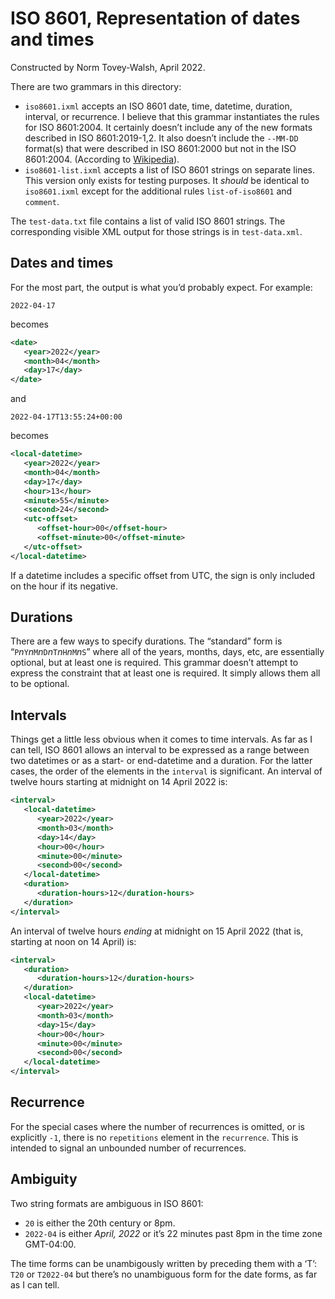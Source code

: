 # ISO 8601, Representation of dates and times

Constructed by Norm Tovey-Walsh, April 2022.

There are two grammars in this directory:

* `iso8601.ixml` accepts an ISO 8601 date, time, datetime, duration,
   interval, or recurrence. I believe that this grammar instantiates
   the rules for ISO 8601:2004. It certainly doesn’t include any of
   the new formats described in ISO 8601:2019-1,2. It also doesn’t
   include the `--MM-DD` format(s) that were described in ISO
   8601:2000 but not in the ISO 8601:2004. (According to
   [Wikipedia](https://en.wikipedia.org/wiki/ISO_8601)).
* `iso8601-list.ixml` accepts a list of ISO 8601 strings on separate lines. This version
   only exists for testing purposes. It _should_ be identical to `iso8601.ixml` except for
   the  additional rules `list-of-iso8601` and `comment`.

The `test-data.txt` file contains a list of valid ISO 8601 strings.
The corresponding visible XML output for those strings is in
`test-data.xml`.

## Dates and times

For the most part, the output is what you’d probably
expect. For example:

```
2022-04-17
```

becomes

```xml
<date>
   <year>2022</year>
   <month>04</month>
   <day>17</day>
</date>
```

and

```
2022-04-17T13:55:24+00:00
```

becomes

```xml
<local-datetime>
   <year>2022</year>
   <month>04</month>
   <day>17</day>
   <hour>13</hour>
   <minute>55</minute>
   <second>24</second>
   <utc-offset>
      <offset-hour>00</offset-hour>
      <offset-minute>00</offset-minute>
   </utc-offset>
</local-datetime>
```

If a datetime includes a specific offset from UTC, the sign is only included on the hour if its negative.

## Durations

There are a few ways to specify durations. The “standard” form is “`P`_n_`Y`_n_`M`_n_`D`_n_`T`_n_`H`_n_`M`_n_`S`”
where all of the years, months, days, etc, are essentially optional, but at least one is required. This grammar
doesn’t attempt to express the constraint that at least one is required. It simply allows them all to be optional.

## Intervals

Things get a little less obvious when it comes to time intervals. As far as I can tell, ISO 8601 allows an interval
to be expressed as a range between two datetimes or as a start- or end-datetime and a duration. For the latter cases, the order of the elements in the `interval` is significant. An interval of twelve hours starting at midnight on 14 April 2022 is:

```xml
<interval>
   <local-datetime>
      <year>2022</year>
      <month>03</month>
      <day>14</day>
      <hour>00</hour>
      <minute>00</minute>
      <second>00</second>
   </local-datetime>
   <duration>
      <duration-hours>12</duration-hours>
   </duration>
</interval>
```

An interval of twelve hours _ending_ at midnight on 15 April 2022 (that is, starting at noon on 14 April) is:

```xml
<interval>
   <duration>
      <duration-hours>12</duration-hours>
   </duration>
   <local-datetime>
      <year>2022</year>
      <month>03</month>
      <day>15</day>
      <hour>00</hour>
      <minute>00</minute>
      <second>00</second>
   </local-datetime>
</interval>
```

## Recurrence 

For the special cases where the number of recurrences is omitted, or
is explicitly `-1`, there is no `repetitions` element in the
`recurrence`. This is intended to signal an unbounded number of recurrences.

## Ambiguity

Two string formats are ambiguous in ISO 8601:

* `20` is either the 20th century or 8pm.
* `2022-04` is either _April, 2022_ or it’s 22 minutes past 8pm in the time zone GMT-04:00.

The time forms can be unambigously written by preceding them with a ‘T’: `T20` or `T2022-04`
but there’s no unambiguous form for the date forms, as far as I can tell.
